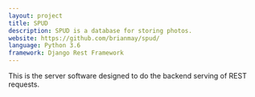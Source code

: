 ```yaml
---
layout: project
title: SPUD
description: SPUD is a database for storing photos.
website: https://github.com/brianmay/spud/
language: Python 3.6
framework: Django Rest Framework
---
```

This is the server software designed to do the backend serving of
REST requests.

